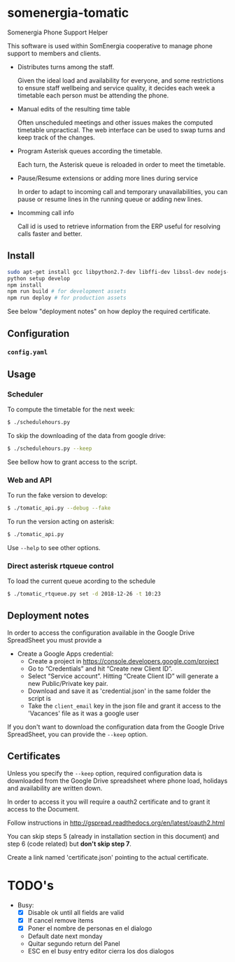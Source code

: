 # somenergia-tomatic

Somenergia Phone Support Helper

This software is used within SomEnergia cooperative to manage phone support to members and clients.

- Distributes turns among the staff.

	Given the ideal load and availability for everyone, and some restrictions
	to ensure staff wellbeing and service quality,
	it decides each week a timetable each person must be attending the phone.

- Manual edits of the resulting time table

	Often unscheduled meetings and other issues makes the computed timetable unpractical.
	The web interface can be used to swap turns and keep track of the changes.

- Program Asterisk queues according the timetable.

	Each turn, the Asterisk queue is reloaded in order to meet the timetable.

- Pause/Resume extensions or adding more lines during service

	In order to adapt to incoming call and temporary unavailabilities,
	you can pause or resume lines in the running queue or adding
	new lines.

- Incomming call info

	Call id is used to retrieve information from the ERP useful
	for resolving calls faster and better.



## Install


```bash
sudo apt-get install gcc libpython2.7-dev libffi-dev libssl-dev nodejs-legacy npm
python setup develop
npm install
npm run build # for development assets
npm run deploy # for production assets
```

See below "deployment notes" on how deploy the required certificate.

## Configuration

### `config.yaml`

## Usage

### Scheduler

To compute the timetable for the next week:

```bash
$ ./schedulehours.py
```

To skip the downloading of the data from google drive:

```bash
$ ./schedulehours.py --keep
```

See bellow how to grant access to the script.

### Web and API

To run the fake version to develop:

```bash
$ ./tomatic_api.py --debug --fake
```

To run the version acting on asterisk:

```bash
$ ./tomatic_api.py
```

Use `--help` to see other options.


### Direct asterisk rtqueue control

To load the current queue acording to the schedule

```bash
$ ./tomatic_rtqueue.py set -d 2018-12-26 -t 10:23
```


## Deployment notes

In order to access the configuration available in the Google Drive SpreadSheet
you must provide a 

- Create a Google Apps credential:
    - Create a project in https://console.developers.google.com/project
    - Go to “Credentials” and hit “Create new Client ID”.
    - Select “Service account”. Hitting “Create Client ID” will generate a new
      Public/Private key pair.
    - Download and save it as 'credential.json' in the same folder the script is
    - Take the `client_email` key in the json file and grant it access to the
      'Vacances' file as it was a google user

If you don't want to download the configuration data from the Google Drive
SpreadSheet, you can provide the `--keep` option.


## Certificates

Unless you specify the `--keep` option, required configuration data is
downloaded from the Google Drive spreadsheet where phone load, holidays and
availability are written down.

In order to access it you will require a oauth2 certificate and to grant it
access to the Document.

Follow instructions in http://gspread.readthedocs.org/en/latest/oauth2.html

You can skip steps 5 (already in installation section in this document) and
step 6 (code related) but **don't skip step 7**.

Create a link named 'certificate.json' pointing to the actual certificate.





# TODO's

- Busy:
	- [x] Disable ok until all fields are valid
	- [x] If cancel remove items
	- [x] Poner el nombre de personas en el dialogo
	- Default date next monday
	- Quitar segundo return del Panel
	- ESC en el busy entry editor cierra los dos dialogos













